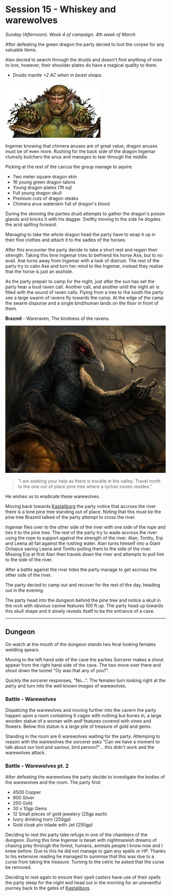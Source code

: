 # Session 15 - Whiskey and warewolves

*Sunday (Afternoon). Week 4 of campaign. 4th week of March*.

After defeating the green dragon the party decied to loot the corpse for any valuable items.

Alan decied to search through the druids and doesn't find anything of note to loot, however, their shoulder plates do have a magical quality to them.

- Druids mantle *+2 AC when in beast shape.*

![Druids Mantle](images/armor/druids-mantle.jpg)

Ingemar knowing that chimera anuses are of great value, dragon anuses must be of even more. Rushing for the back side of the dragon Ingemar clumsily butchers the anus and manages to tear through the middle.

Picking at the rest of the carcus the group manage to aquire:

* Two meter square dragon skin
* 16 young green dragon talons
* Young dragon plates (1ft sq)
* Full young dragon skull
* Premium cuts of dragon steaks
* Chimera anus waterskin full of dragon's blood

During the skinning the parties druid attempts to gather the dragon's poison glands and knicks it with his dagger. Swiftly moving to the side he dogdes the acid spilling forward.

Managing to take the whole dragon head the party have to wrap it up in their fine clothes and attach it to the sadles of the horses.

After this encounter the party decide to take a short rest and regain their strength. Taking this time Ingemar tries to befriend his horse Ase, but to no avail. Ase turns away from Ingemar with a look of distrust. The rest of the party try to calm Ase and turn her mind to like Ingemar, instead they realise that the horse is just an asshole.

As the party prepair to camp for the night, just after the sun has set the party hear a loud raven call. Another call, and another until the night air is filled with the sound of raven calls. Flying from a tree to the south the party see a large swarm of ravens fly towards the camp. At the edge of the camp the swarm dispurse and a single bird/human lands on the floor in front of them.

**Brazmil** - Wareraven, The kindness of the ravens.

![Brazmil](images/characters/Brazmil.jpg)

> "I am seeking your help as there is trouble in the valley. Travel north to the one out of place pine tree where a lychan coven resides."

He wishes us to eradicate these warewolves.

Moving back towards [Kastaliborg](locations/kastaliborg.md) the party notice that accross the river there is a lone pine tree standing out of place. Noting that this must be the pine tree Brazmil talked of the party attempt to cross the river.

Ingemar flies over to the other side of the river with one side of the rope and ties it to the pine tree. The rest of the party try to wade accross the river using the rope to support against the strength of the river. Alan, Tonttu, Erp and Leena all fail against the rushing water. Alan turns himself into a Giant Octopus saving Leena and Tonttu pulling them to the side of the river. Missing Erp at first Alan then travels down the river and attempts to pull him to the side of the river.

After a battle against the river tides the party manage to get accross the other side of the river.

The party decied to camp out and recover for the rest of the day, heading out in the evening.

The party head into the dungeon behind the pine tree and notice a skull in the rock with obvious canine features 100 ft up. The party head up towards this skull shape and it slowly reveals itself to be the entrance of a cave.

---

## Dungeon

On watch at the mouth of the dungeon stands two feral looking females weilding spears.

Moving to the left hand side of the cave the parties Sorcerer makes a shout appear from the right hand side of the cave. The two move over there and shout down the tunnel "Oy was that any of you?".

Quickly the sorcerer responses, "No...". The females turn looking right at the party and turn into the well known images of warewolves.

### Battle - Warewolves

Dispatcing the warewolves and moving further into the cavern the party happen upon a room containing 6 cages with nothing but bones in, a large wooden statue of a woman with wolf features covered with vines and flowers. Below this statue is a large pile of treasure of gold and gems.

Standing in the room are 6 warewolves waiting for the party. Attemping to reason with the warewolves the sorcerer asks "Can we have a moment to talk about our lord and saviour, bird person?"... this didn't work and the warewolves attack.

### Battle - Warewolves pt. 2

After defeating the warewolves the party decide to investigate the bodies of the warewolves and the room. The party find:

* 4500 Copper
* 900 Silver
* 200 Gold
* 30 x 10gp Gems
* 12 Small pieces of gold jewelery (25gp each)
* Ivory drinking horn (250gp)
* Gold cloak pin inlade with Jet (250gp)

Deciding to rest the party take refuge in one of the chambers of the dungeon. During this time Ingemar is beset with nightmareish dreams of chasing prey throiugh the forest, humans, animals people I know now and I knew before. Due to this he did not manage to gain any spells or HP. Thanks to his extensive reading he managed to summise that this was due to a curse from taking the treasure. Turning to the celric he asked that the curse be removed.

Deciding to rest again to ensure their spell casters have use of their spells the party sleep for the night and head out in the morning for an uneventful journey back to the gates of [Kastaliborg](locations/kastaliborg.md).